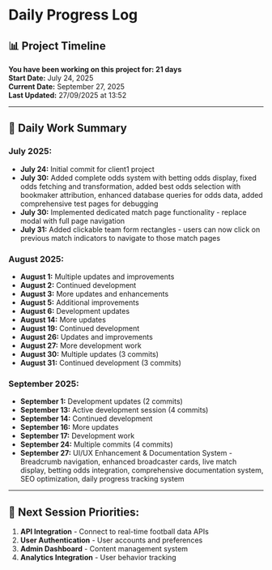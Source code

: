 # Daily Progress Log

## 📊 Project Timeline

**You have been working on this project for: 21 days**  
**Start Date:** July 24, 2025  
**Current Date:** September 27, 2025  
**Last Updated:** 27/09/2025 at 13:52

---

## 📅 Daily Work Summary

### **July 2025:**
- **July 24:** Initial commit for client1 project
- **July 30:** Added complete odds system with betting odds display, fixed odds fetching and transformation, added best odds selection with bookmaker attribution, enhanced database queries for odds data, added comprehensive test pages for debugging
- **July 30:** Implemented dedicated match page functionality - replace modal with full page navigation
- **July 31:** Added clickable team form rectangles - users can now click on previous match indicators to navigate to those match pages

### **August 2025:**
- **August 1:** Multiple updates and improvements
- **August 2:** Continued development
- **August 3:** More updates and enhancements
- **August 5:** Additional improvements
- **August 6:** Development updates
- **August 14:** More updates
- **August 19:** Continued development
- **August 26:** Updates and improvements
- **August 27:** More development work
- **August 30:** Multiple updates (3 commits)
- **August 31:** Continued development (3 commits)

### **September 2025:**
- **September 1:** Development updates (2 commits)
- **September 13:** Active development session (4 commits)
- **September 14:** Continued development
- **September 16:** More updates
- **September 17:** Development work
- **September 24:** Multiple commits (4 commits)
- **September 27:** UI/UX Enhancement & Documentation System - Breadcrumb navigation, enhanced broadcaster cards, live match display, betting odds integration, comprehensive documentation system, SEO optimization, daily progress tracking system

---

## 🎯 Next Session Priorities:
1. **API Integration** - Connect to real-time football data APIs
2. **User Authentication** - User accounts and preferences
3. **Admin Dashboard** - Content management system
4. **Analytics Integration** - User behavior tracking
